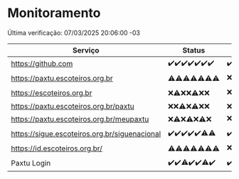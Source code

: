 # Monitoramento

Última verificação: 07/03/2025 20:06:00 -03

|Serviço|Status|Últimas 24h|
|---|---|---|
|https://github.com|<span title="2025-02-28: OK=23">✔️</span><span title="2025-03-01: OK=23">✔️</span><span title="2025-03-02: OK=23">✔️</span><span title="2025-03-03: OK=23">✔️</span><span title="2025-03-04: OK=23">✔️</span><span title="2025-03-05: OK=23">✔️</span><span title="2025-03-06: OK=22">✔️</span>|<span title="06/03/2025 20:08:00 -03 : 200">✔️</span><span title="06/03/2025 21:42:00 -03 : 200">✔️</span><span title="06/03/2025 23:15:00 -03 : 200">✔️</span><span title="07/03/2025 00:20:00 -03 : 200">✔️</span><span title="07/03/2025 01:11:00 -03 : 200">✔️</span><span title="07/03/2025 02:09:00 -03 : 200">✔️</span><span title="07/03/2025 03:12:00 -03 : 200">✔️</span><span title="07/03/2025 04:08:00 -03 : 200">✔️</span><span title="07/03/2025 05:11:00 -03 : 200">✔️</span><span title="07/03/2025 06:09:00 -03 : 200">✔️</span><span title="07/03/2025 07:09:00 -03 : 200">✔️</span><span title="07/03/2025 08:07:00 -03 : 200">✔️</span><span title="07/03/2025 09:15:00 -03 : 200">✔️</span><span title="07/03/2025 10:17:00 -03 : 200">✔️</span><span title="07/03/2025 11:08:00 -03 : 200">✔️</span><span title="07/03/2025 12:08:00 -03 : 200">✔️</span><span title="07/03/2025 13:10:00 -03 : 200">✔️</span><span title="07/03/2025 14:07:00 -03 : 200">✔️</span><span title="07/03/2025 15:11:00 -03 : 200">✔️</span><span title="07/03/2025 16:06:00 -03 : 200">✔️</span><span title="07/03/2025 17:09:00 -03 : 200">✔️</span><span title="07/03/2025 18:07:00 -03 : 200">✔️</span><span title="07/03/2025 19:06:00 -03 : 200">✔️</span><span title="07/03/2025 20:06:00 -03 : 200">✔️</span>|
|https://paxtu.escoteiros.org.br|<span title="2025-02-28: OK=4, Falhas=19">⚠️</span><span title="2025-03-01: OK=3, Falhas=20">⚠️</span><span title="2025-03-02: OK=1, Falhas=22">⚠️</span><span title="2025-03-03: OK=1, Falhas=22">⚠️</span><span title="2025-03-04: OK=3, Falhas=20">⚠️</span><span title="2025-03-05: OK=3, Falhas=20">⚠️</span><span title="2025-03-06: OK=3, Falhas=19">⚠️</span>|<span title="06/03/2025 20:08:00 -03 : 403">❌</span><span title="06/03/2025 21:42:00 -03 : 403">❌</span><span title="06/03/2025 23:15:00 -03 : 403">❌</span><span title="07/03/2025 00:20:00 -03 : 403">❌</span><span title="07/03/2025 01:11:00 -03 : 200">✔️</span><span title="07/03/2025 02:09:00 -03 : 403">❌</span><span title="07/03/2025 03:12:00 -03 : 403">❌</span><span title="07/03/2025 04:08:00 -03 : 403">❌</span><span title="07/03/2025 05:11:00 -03 : 200">✔️</span><span title="07/03/2025 06:09:00 -03 : 403">❌</span><span title="07/03/2025 07:09:00 -03 : 403">❌</span><span title="07/03/2025 08:07:00 -03 : 200">✔️</span><span title="07/03/2025 09:15:00 -03 : 403">❌</span><span title="07/03/2025 10:17:00 -03 : 403">❌</span><span title="07/03/2025 11:08:00 -03 : 403">❌</span><span title="07/03/2025 12:08:00 -03 : 403">❌</span><span title="07/03/2025 13:10:00 -03 : 403">❌</span><span title="07/03/2025 14:07:00 -03 : 403">❌</span><span title="07/03/2025 15:11:00 -03 : 403">❌</span><span title="07/03/2025 16:06:00 -03 : 403">❌</span><span title="07/03/2025 17:09:00 -03 : 403">❌</span><span title="07/03/2025 18:07:00 -03 : 403">❌</span><span title="07/03/2025 19:06:00 -03 : 200">✔️</span><span title="07/03/2025 20:06:00 -03 : 403">❌</span>|
|https://escoteiros.org.br|<span title="2025-02-28: Falhas=23">❌</span><span title="2025-03-01: OK=1, Falhas=22">⚠️</span><span title="2025-03-02: Falhas=23">❌</span><span title="2025-03-03: Falhas=23">❌</span><span title="2025-03-04: OK=1, Falhas=22">⚠️</span><span title="2025-03-05: Falhas=23">❌</span><span title="2025-03-06: Falhas=22">❌</span>|<span title="06/03/2025 20:08:00 -03 : 403">❌</span><span title="06/03/2025 21:42:00 -03 : 403">❌</span><span title="06/03/2025 23:15:00 -03 : 403">❌</span><span title="07/03/2025 00:20:00 -03 : 403">❌</span><span title="07/03/2025 01:11:00 -03 : 403">❌</span><span title="07/03/2025 02:09:00 -03 : 403">❌</span><span title="07/03/2025 03:12:00 -03 : 403">❌</span><span title="07/03/2025 04:08:00 -03 : 403">❌</span><span title="07/03/2025 05:11:00 -03 : 403">❌</span><span title="07/03/2025 06:09:00 -03 : 403">❌</span><span title="07/03/2025 07:09:00 -03 : 403">❌</span><span title="07/03/2025 08:07:00 -03 : 403">❌</span><span title="07/03/2025 09:15:00 -03 : 403">❌</span><span title="07/03/2025 10:17:00 -03 : 403">❌</span><span title="07/03/2025 11:08:00 -03 : 403">❌</span><span title="07/03/2025 12:08:00 -03 : 403">❌</span><span title="07/03/2025 13:10:00 -03 : 403">❌</span><span title="07/03/2025 14:07:00 -03 : 403">❌</span><span title="07/03/2025 15:11:00 -03 : 200">✔️</span><span title="07/03/2025 16:06:00 -03 : 403">❌</span><span title="07/03/2025 17:09:00 -03 : 403">❌</span><span title="07/03/2025 18:07:00 -03 : 403">❌</span><span title="07/03/2025 19:06:00 -03 : 403">❌</span><span title="07/03/2025 20:06:00 -03 : 403">❌</span>|
|https://paxtu.escoteiros.org.br/paxtu|<span title="2025-02-28: Falhas=23">❌</span><span title="2025-03-01: Falhas=23">❌</span><span title="2025-03-02: OK=1, Falhas=22">⚠️</span><span title="2025-03-03: Falhas=23">❌</span><span title="2025-03-04: OK=1, Falhas=22">⚠️</span><span title="2025-03-05: Falhas=23">❌</span><span title="2025-03-06: Falhas=22">❌</span>|<span title="06/03/2025 20:08:00 -03 : 403">❌</span><span title="06/03/2025 21:42:00 -03 : 403">❌</span><span title="06/03/2025 23:15:00 -03 : 403">❌</span><span title="07/03/2025 00:20:00 -03 : 403">❌</span><span title="07/03/2025 01:11:00 -03 : 403">❌</span><span title="07/03/2025 02:09:00 -03 : 403">❌</span><span title="07/03/2025 03:12:00 -03 : 403">❌</span><span title="07/03/2025 04:08:00 -03 : 403">❌</span><span title="07/03/2025 05:11:00 -03 : 403">❌</span><span title="07/03/2025 06:09:00 -03 : 403">❌</span><span title="07/03/2025 07:09:00 -03 : 403">❌</span><span title="07/03/2025 08:07:00 -03 : 403">❌</span><span title="07/03/2025 09:15:00 -03 : 403">❌</span><span title="07/03/2025 10:17:00 -03 : 403">❌</span><span title="07/03/2025 11:08:00 -03 : 403">❌</span><span title="07/03/2025 12:08:00 -03 : 403">❌</span><span title="07/03/2025 13:10:00 -03 : 403">❌</span><span title="07/03/2025 14:07:00 -03 : 403">❌</span><span title="07/03/2025 15:11:00 -03 : 403">❌</span><span title="07/03/2025 16:06:00 -03 : 403">❌</span><span title="07/03/2025 17:09:00 -03 : 403">❌</span><span title="07/03/2025 18:07:00 -03 : 403">❌</span><span title="07/03/2025 19:06:00 -03 : 403">❌</span><span title="07/03/2025 20:06:00 -03 : 403">❌</span>|
|https://paxtu.escoteiros.org.br/meupaxtu|<span title="2025-02-28: Falhas=23">❌</span><span title="2025-03-01: OK=2, Falhas=21">⚠️</span><span title="2025-03-02: Falhas=23">❌</span><span title="2025-03-03: OK=2, Falhas=21">⚠️</span><span title="2025-03-04: Falhas=23">❌</span><span title="2025-03-05: OK=1, Falhas=22">⚠️</span><span title="2025-03-06: Falhas=22">❌</span>|<span title="06/03/2025 20:08:00 -03 : 403">❌</span><span title="06/03/2025 21:42:00 -03 : 403">❌</span><span title="06/03/2025 23:15:00 -03 : 403">❌</span><span title="07/03/2025 00:20:00 -03 : 403">❌</span><span title="07/03/2025 01:11:00 -03 : 403">❌</span><span title="07/03/2025 02:09:00 -03 : 403">❌</span><span title="07/03/2025 03:12:00 -03 : 403">❌</span><span title="07/03/2025 04:08:00 -03 : 403">❌</span><span title="07/03/2025 05:11:00 -03 : 403">❌</span><span title="07/03/2025 06:09:00 -03 : 403">❌</span><span title="07/03/2025 07:09:00 -03 : 403">❌</span><span title="07/03/2025 08:07:00 -03 : 403">❌</span><span title="07/03/2025 09:15:00 -03 : 403">❌</span><span title="07/03/2025 10:17:00 -03 : 403">❌</span><span title="07/03/2025 11:08:00 -03 : 403">❌</span><span title="07/03/2025 12:08:00 -03 : 403">❌</span><span title="07/03/2025 13:10:00 -03 : 200">✔️</span><span title="07/03/2025 14:07:00 -03 : 403">❌</span><span title="07/03/2025 15:11:00 -03 : 403">❌</span><span title="07/03/2025 16:06:00 -03 : 403">❌</span><span title="07/03/2025 17:09:00 -03 : 403">❌</span><span title="07/03/2025 18:07:00 -03 : 403">❌</span><span title="07/03/2025 19:06:00 -03 : 403">❌</span><span title="07/03/2025 20:06:00 -03 : 403">❌</span>|
|https://sigue.escoteiros.org.br/siguenacional|<span title="2025-02-28: OK=23">✔️</span><span title="2025-03-01: OK=23">✔️</span><span title="2025-03-02: OK=23">✔️</span><span title="2025-03-03: OK=23">✔️</span><span title="2025-03-04: OK=23">✔️</span><span title="2025-03-05: OK=22, Falhas=1">⚠️</span><span title="2025-03-06: OK=21, Falhas=1">⚠️</span>|<span title="06/03/2025 20:08:00 -03 : 200">✔️</span><span title="06/03/2025 21:42:00 -03 : 200">✔️</span><span title="06/03/2025 23:15:00 -03 : 200">✔️</span><span title="07/03/2025 00:20:00 -03 : 200">✔️</span><span title="07/03/2025 01:11:00 -03 : 200">✔️</span><span title="07/03/2025 02:09:00 -03 : 200">✔️</span><span title="07/03/2025 03:12:00 -03 : 200">✔️</span><span title="07/03/2025 04:08:00 -03 : 200">✔️</span><span title="07/03/2025 05:11:00 -03 : 200">✔️</span><span title="07/03/2025 06:09:00 -03 : 200">✔️</span><span title="07/03/2025 07:09:00 -03 : 200">✔️</span><span title="07/03/2025 08:07:00 -03 : 200">✔️</span><span title="07/03/2025 09:15:00 -03 : 200">✔️</span><span title="07/03/2025 10:17:00 -03 : 200">✔️</span><span title="07/03/2025 11:08:00 -03 : 200">✔️</span><span title="07/03/2025 12:08:00 -03 : 200">✔️</span><span title="07/03/2025 13:10:00 -03 : 200">✔️</span><span title="07/03/2025 14:07:00 -03 : 200">✔️</span><span title="07/03/2025 15:11:00 -03 : 200">✔️</span><span title="07/03/2025 16:06:00 -03 : 200">✔️</span><span title="07/03/2025 17:09:00 -03 : 200">✔️</span><span title="07/03/2025 18:07:00 -03 : 200">✔️</span><span title="07/03/2025 19:06:00 -03 : 200">✔️</span><span title="07/03/2025 20:06:00 -03 : 200">✔️</span>|
|https://id.escoteiros.org.br/|<span title="2025-02-28: OK=1, Falhas=22">⚠️</span><span title="2025-03-01: OK=2, Falhas=21">⚠️</span><span title="2025-03-02: OK=1, Falhas=22">⚠️</span><span title="2025-03-03: OK=2, Falhas=21">⚠️</span><span title="2025-03-04: OK=2, Falhas=21">⚠️</span><span title="2025-03-05: OK=5, Falhas=18">⚠️</span><span title="2025-03-06: OK=2, Falhas=20">⚠️</span>|<span title="06/03/2025 20:08:00 -03 : 403">❌</span><span title="06/03/2025 21:42:00 -03 : 403">❌</span><span title="06/03/2025 23:15:00 -03 : 403">❌</span><span title="07/03/2025 00:20:00 -03 : 403">❌</span><span title="07/03/2025 01:11:00 -03 : 403">❌</span><span title="07/03/2025 02:09:00 -03 : 403">❌</span><span title="07/03/2025 03:12:00 -03 : 403">❌</span><span title="07/03/2025 04:08:00 -03 : 200">✔️</span><span title="07/03/2025 05:11:00 -03 : 403">❌</span><span title="07/03/2025 06:09:00 -03 : 403">❌</span><span title="07/03/2025 07:09:00 -03 : 403">❌</span><span title="07/03/2025 08:07:00 -03 : 403">❌</span><span title="07/03/2025 09:15:00 -03 : 403">❌</span><span title="07/03/2025 10:17:00 -03 : 403">❌</span><span title="07/03/2025 11:08:00 -03 : 403">❌</span><span title="07/03/2025 12:08:00 -03 : 403">❌</span><span title="07/03/2025 13:10:00 -03 : 403">❌</span><span title="07/03/2025 14:07:00 -03 : 403">❌</span><span title="07/03/2025 15:11:00 -03 : 403">❌</span><span title="07/03/2025 16:06:00 -03 : 403">❌</span><span title="07/03/2025 17:09:00 -03 : 403">❌</span><span title="07/03/2025 18:07:00 -03 : 403">❌</span><span title="07/03/2025 19:06:00 -03 : 403">❌</span><span title="07/03/2025 20:06:00 -03 : 403">❌</span>|
|Paxtu Login|<span title="2025-02-28: OK=23">✔️</span><span title="2025-03-01: OK=23">✔️</span><span title="2025-03-02: OK=22, Falhas=1">⚠️</span><span title="2025-03-03: OK=23">✔️</span><span title="2025-03-04: OK=23">✔️</span><span title="2025-03-05: OK=22, Falhas=1">⚠️</span><span title="2025-03-06: OK=22">✔️</span>|<span title="06/03/2025 20:08:00 -03 : 200">✔️</span><span title="06/03/2025 21:42:00 -03 : 200">✔️</span><span title="06/03/2025 23:15:00 -03 : 200">✔️</span><span title="07/03/2025 00:20:00 -03 : 200">✔️</span><span title="07/03/2025 01:11:00 -03 : 200">✔️</span><span title="07/03/2025 02:09:00 -03 : 200">✔️</span><span title="07/03/2025 03:12:00 -03 : 200">✔️</span><span title="07/03/2025 04:08:00 -03 : 200">✔️</span><span title="07/03/2025 05:11:00 -03 : 200">✔️</span><span title="07/03/2025 06:09:00 -03 : 200">✔️</span><span title="07/03/2025 07:09:00 -03 : 200">✔️</span><span title="07/03/2025 08:07:00 -03 : 200">✔️</span><span title="07/03/2025 09:15:00 -03 : 200">✔️</span><span title="07/03/2025 10:17:00 -03 : 200">✔️</span><span title="07/03/2025 11:08:00 -03 : 200">✔️</span><span title="07/03/2025 12:08:00 -03 : 200">✔️</span><span title="07/03/2025 13:10:00 -03 : 200">✔️</span><span title="07/03/2025 14:07:00 -03 : 200">✔️</span><span title="07/03/2025 15:11:00 -03 : 200">✔️</span><span title="07/03/2025 16:06:00 -03 : 200">✔️</span><span title="07/03/2025 17:09:00 -03 : 200">✔️</span><span title="07/03/2025 18:07:00 -03 : 200">✔️</span><span title="07/03/2025 19:06:00 -03 : 200">✔️</span><span title="07/03/2025 20:06:00 -03 : 200">✔️</span>|
